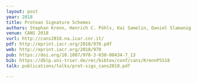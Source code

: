 ```yaml
---
layout: post
year: 2018
title: Protean Signature Schemes
authors: Stephan Krenn, Henrich C. Pöhls, Kai Samelin, Daniel Slamanig
venue: CANS 2018
vurl: http://cans2018.na.icar.cnr.it/
pdf: http://eprint.iacr.org/2018/970.pdf
web: http://eprint.iacr.org/2018/970
pub: https://doi.org/10.1007/978-3-030-00434-7_13
bib: https://dblp.uni-trier.de/rec/bibtex/conf/cans/KrennPSS18
talk: publications/talks/prot-sigs_cans2018.pdf

---
```


